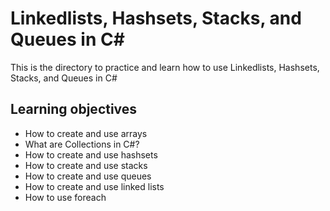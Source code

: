 # Linkedlists, Hashsets, Stacks, and Queues in C#

This is the directory to practice and learn how to use Linkedlists, Hashsets, Stacks, and Queues in C#

## Learning objectives

* How to create and use arrays
* What are Collections in C#?
* How to create and use hashsets
* How to create and use stacks
* How to create and use queues
* How to create and use linked lists
* How to use foreach
